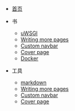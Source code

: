 

* [首页](/)

* 书

  * [uWSGI](/uwsgi/install.md)
  * [Writing more pages](more-pages.md)
  * [Custom navbar](custom-navbar.md)
  * [Cover page](cover.md)
  * [Docker](/docker/)

* 工具

  * [markdown](/markdown/)
  * [Writing more pages](more-pages.md)
  * [Custom navbar](custom-navbar.md)
  * [Cover page](cover.md)

